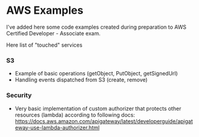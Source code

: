 # AWS Examples

I've added here some code examples created during preparation to AWS Certified Developer - Associate exam.

Here list of "touched" services

### S3

- Example of basic operations (getObject, PutObject, getSignedUrl)
- Handling events dispatched from S3 (create, remove)

### Security

- Very basic implementation of custom authorizer that protects other resources (lambda) according to following docs:
  https://docs.aws.amazon.com/apigateway/latest/developerguide/apigateway-use-lambda-authorizer.html
